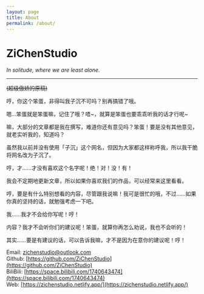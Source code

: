 ```yaml
---
layout: page
title: About
permalink: /about/
---
```


# ZiChenStudio

*In solitude, where we are least alone.*

-----------

~~(超级傲娇的原稿)~~

哼，你这个笨蛋，非得叫我子沉不可吗？别再搞错了哦。

嗯...笨蛋就是笨蛋嘛，记住了哦？唔~，就算是笨蛋也要乖乖听我的话才行呢~

嘛，大部分的文章都是我在撰写，难道你还有意见吗？笨蛋！要是没有其他意见，就老实听我的，知道吗？

虽然我以前并没有使用「子沉」这个网名，但因为大家都这样称呼我，所以我干脆将网名改为子沉了。

哼，才……才没有喜欢这个名字呢！绝！对！没！有！

我会不定期地更新文章，所以如果你喜欢我们的作品，可以经常来这里看看。

哼，要是有什么特别想看的内容，尽管跟我说嘛！我可是很忙的哦，不过……如果你真的坚持的话，就勉强考虑一下吧。

我……我才不会给你写呢！哼！

内容？我才不会听你们的建议呢！笨蛋，就算你再怎么劝说，我也不会听的！

其实……要是有建议的话，可以告诉我嘛，才不是因为在意你的建议呢！哼！

Email: <zichenstudio@outlook.com><br>
Github: [https://github.com/ZiChenStudio](https://github.com/ZiChenStudio)<br>
BiliBili: [https://space.bilibili.com/1740643474](https://space.bilibili.com/1740643474)<br>
Web: [https://zichenstudio.netlify.app/](https://zichenstudio.netlify.app/)
